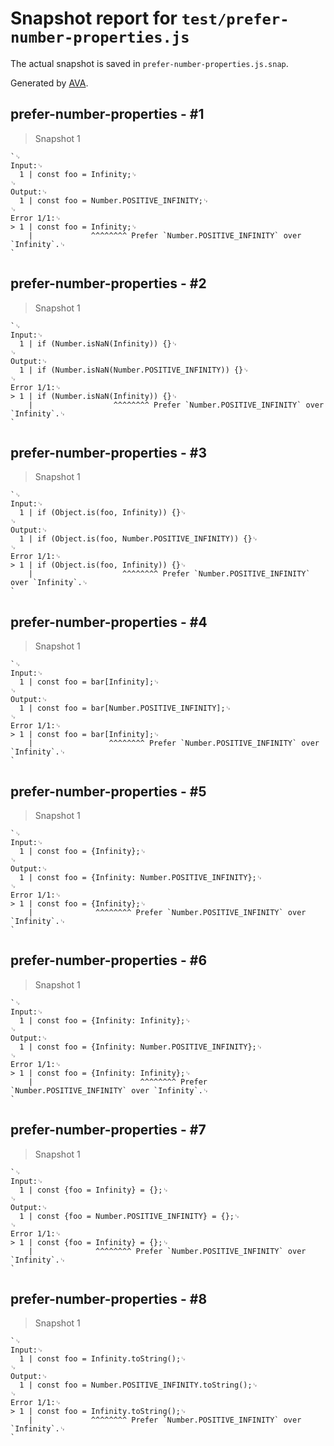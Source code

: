 # Snapshot report for `test/prefer-number-properties.js`

The actual snapshot is saved in `prefer-number-properties.js.snap`.

Generated by [AVA](https://avajs.dev).

## prefer-number-properties - #1

> Snapshot 1

    `␊
    Input:␊
      1 | const foo = Infinity;␊
    ␊
    Output:␊
      1 | const foo = Number.POSITIVE_INFINITY;␊
    ␊
    Error 1/1:␊
    > 1 | const foo = Infinity;␊
        |             ^^^^^^^^ Prefer `Number.POSITIVE_INFINITY` over `Infinity`.␊
    `

## prefer-number-properties - #2

> Snapshot 1

    `␊
    Input:␊
      1 | if (Number.isNaN(Infinity)) {}␊
    ␊
    Output:␊
      1 | if (Number.isNaN(Number.POSITIVE_INFINITY)) {}␊
    ␊
    Error 1/1:␊
    > 1 | if (Number.isNaN(Infinity)) {}␊
        |                  ^^^^^^^^ Prefer `Number.POSITIVE_INFINITY` over `Infinity`.␊
    `

## prefer-number-properties - #3

> Snapshot 1

    `␊
    Input:␊
      1 | if (Object.is(foo, Infinity)) {}␊
    ␊
    Output:␊
      1 | if (Object.is(foo, Number.POSITIVE_INFINITY)) {}␊
    ␊
    Error 1/1:␊
    > 1 | if (Object.is(foo, Infinity)) {}␊
        |                    ^^^^^^^^ Prefer `Number.POSITIVE_INFINITY` over `Infinity`.␊
    `

## prefer-number-properties - #4

> Snapshot 1

    `␊
    Input:␊
      1 | const foo = bar[Infinity];␊
    ␊
    Output:␊
      1 | const foo = bar[Number.POSITIVE_INFINITY];␊
    ␊
    Error 1/1:␊
    > 1 | const foo = bar[Infinity];␊
        |                 ^^^^^^^^ Prefer `Number.POSITIVE_INFINITY` over `Infinity`.␊
    `

## prefer-number-properties - #5

> Snapshot 1

    `␊
    Input:␊
      1 | const foo = {Infinity};␊
    ␊
    Output:␊
      1 | const foo = {Infinity: Number.POSITIVE_INFINITY};␊
    ␊
    Error 1/1:␊
    > 1 | const foo = {Infinity};␊
        |              ^^^^^^^^ Prefer `Number.POSITIVE_INFINITY` over `Infinity`.␊
    `

## prefer-number-properties - #6

> Snapshot 1

    `␊
    Input:␊
      1 | const foo = {Infinity: Infinity};␊
    ␊
    Output:␊
      1 | const foo = {Infinity: Number.POSITIVE_INFINITY};␊
    ␊
    Error 1/1:␊
    > 1 | const foo = {Infinity: Infinity};␊
        |                        ^^^^^^^^ Prefer `Number.POSITIVE_INFINITY` over `Infinity`.␊
    `

## prefer-number-properties - #7

> Snapshot 1

    `␊
    Input:␊
      1 | const {foo = Infinity} = {};␊
    ␊
    Output:␊
      1 | const {foo = Number.POSITIVE_INFINITY} = {};␊
    ␊
    Error 1/1:␊
    > 1 | const {foo = Infinity} = {};␊
        |              ^^^^^^^^ Prefer `Number.POSITIVE_INFINITY` over `Infinity`.␊
    `

## prefer-number-properties - #8

> Snapshot 1

    `␊
    Input:␊
      1 | const foo = Infinity.toString();␊
    ␊
    Output:␊
      1 | const foo = Number.POSITIVE_INFINITY.toString();␊
    ␊
    Error 1/1:␊
    > 1 | const foo = Infinity.toString();␊
        |             ^^^^^^^^ Prefer `Number.POSITIVE_INFINITY` over `Infinity`.␊
    `
